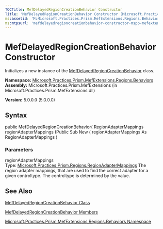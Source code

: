 ```yaml
---
TOCTitle: MefDelayedRegionCreationBehavior Constructor
Title: 'MefDelayedRegionCreationBehavior Constructor (Microsoft.Practices.Prism.MefExtensions.Regions.Behaviors)'
ms:assetid: 'M:Microsoft.Practices.Prism.MefExtensions.Regions.Behaviors.MefDelayedRegionCreationBehavior.\#ctor(Microsoft.Practices.Prism.Regions.RegionAdapterMappings)'
ms:mtpsurl: 'mefdelayedregioncreationbehavior-constructor-mspp-mefextensions-regions-behaviors.md'
---
```


# MefDelayedRegionCreationBehavior Constructor

Initializes a new instance of the [MefDelayedRegionCreationBehavior](https://msdn.microsoft.com/library/microsoft.practices.prism.mefextensions.regions.behaviors.mefdelayedregioncreationbehavior) class.

**Namespace:** [Microsoft.Practices.Prism.MefExtensions.Regions.Behaviors](https://msdn.microsoft.com/library/microsoft.practices.prism.mefextensions.regions.behaviors)
**Assembly:** Microsoft.Practices.Prism.MefExtensions (in Microsoft.Practices.Prism.MefExtensions.dll)

**Version:** 5.0.0.0 (5.0.0.0)

## Syntax
public MefDelayedRegionCreationBehavior( RegionAdapterMappings regionAdapterMappings )Public Sub New ( regionAdapterMappings As RegionAdapterMappings )

### Parameters

regionAdapterMappings  
Type: [Microsoft.Practices.Prism.Regions.RegionAdapterMappings](https://msdn.microsoft.com/library/microsoft.practices.prism.regions.regionadaptermappings)
The region adapter mappings, that are used to find the correct adapter for a given controltype. The controltype is determined by the value.

## See Also
[MefDelayedRegionCreationBehavior Class](https://msdn.microsoft.com/library/microsoft.practices.prism.mefextensions.regions.behaviors.mefdelayedregioncreationbehavior)

[MefDelayedRegionCreationBehavior Members](https://msdn.microsoft.com/allmembers.t:microsoft.practices.prism.mefextensions.regions.behaviors.mefdelayedregioncreationbehavior)

[Microsoft.Practices.Prism.MefExtensions.Regions.Behaviors Namespace](https://msdn.microsoft.com/library/microsoft.practices.prism.mefextensions.regions.behaviors)

